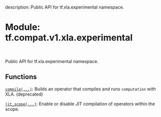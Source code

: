 description: Public API for tf.xla.experimental namespace.

<div itemscope itemtype="http://developers.google.com/ReferenceObject">
<meta itemprop="name" content="tf.compat.v1.xla.experimental" />
<meta itemprop="path" content="Stable" />
</div>

# Module: tf.compat.v1.xla.experimental

<!-- Insert buttons and diff -->

<table class="tfo-notebook-buttons tfo-api nocontent" align="left">

</table>



Public API for tf.xla.experimental namespace.



## Functions

[`compile(...)`](../../../../tf/xla/experimental/compile.md): Builds an operator that compiles and runs `computation` with XLA. (deprecated)

[`jit_scope(...)`](../../../../tf/xla/experimental/jit_scope.md): Enable or disable JIT compilation of operators within the scope.

